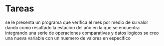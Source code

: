 # Tareas
se le presenta un programa que verifica el mes por medio de su valor dando como resultado la estacion del año en la que se encuentra integrando una serie de operaciones comparativas y datos logicos se creo una nueva variable con un nuemero de valores en especifico

